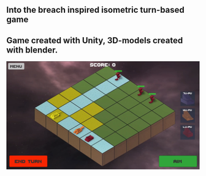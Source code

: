 
## Into the breach inspired isometric turn-based game
## Game created with Unity, 3D-models created with blender.


<img src="/invasion_p1.png" alt="pic1"/>
